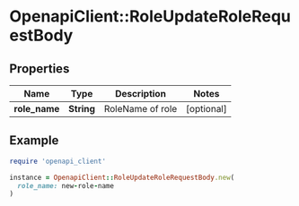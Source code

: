 # OpenapiClient::RoleUpdateRoleRequestBody

## Properties

| Name | Type | Description | Notes |
| ---- | ---- | ----------- | ----- |
| **role_name** | **String** | RoleName of role | [optional] |

## Example

```ruby
require 'openapi_client'

instance = OpenapiClient::RoleUpdateRoleRequestBody.new(
  role_name: new-role-name
)
```

